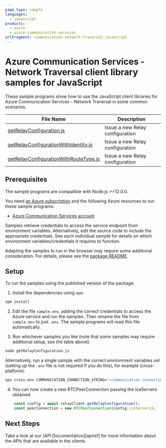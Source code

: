 ```yaml
---
page_type: sample
languages:
  - javascript
products:
  - azure
  - azure-communication-services
urlFragment: communication-network-traversal-javascript
---
```


# Azure Communication Services - Network Traversal client library samples for JavaScript

These sample programs show how to use the JavaScript client libraries for Azure Communication Services - Network Traversal in some common scenarios.

| **File Name**                                     | **Description**                 |
| ------------------------------------------------- | ------------------------------- |
| [getRelayConfiguration.js][getrelayconfiguration] | Issue a new Relay configuration |
| [getRelayConfigurationWithIdentity.js][getrelayconfiguration] | Issue a new Relay configuration |
| [getRelayConfigurationWithRouteType.js][getrelayconfiguration] | Issue a new Relay configuration |

## Prerequisites

The sample programs are compatible with Node.js >=12.0.0.

You need [an Azure subscription][freesub] and the following Azure resources to run these sample programs:

- [Azure Communication Services account][createinstance_azurecommunicationservicesaccount]

Samples retrieve credentials to access the service endpoint from environment variables. Alternatively, edit the source code to include the appropriate credentials. See each individual sample for details on which environment variables/credentials it requires to function.

Adapting the samples to run in the browser may require some additional consideration. For details, please see the [package README][package].

## Setup

To run the samples using the published version of the package:

1. Install the dependencies using `npm`:

```bash
npm install
```

2. Edit the file `sample.env`, adding the correct credentials to access the Azure service and run the samples. Then rename the file from `sample.env` to just `.env`. The sample programs will read this file automatically.

3. Run whichever samples you like (note that some samples may require additional setup, see the table above):

```bash
node getRelayConfiguration.js
```

Alternatively, run a single sample with the correct environment variables set (setting up the `.env` file is not required if you do this), for example (cross-platform):

```bash
npx cross-env COMMUNICATION_CONNECTION_STRING="<communication connection string>" node getRelayConfiguration.js
```

4. You can now create a new RTCPeerConnection passing the IceServers obtained

```Javascript
    const config = await relayClient.getRelayConfiguration();
    const peerConnection = new RTCPeerConnection(config.iceServers);
```

## Next Steps

Take a look at our [API Documentation][apiref] for more information about the APIs that are available in the clients.

[getrelayconfiguration]: https://github.com/Azure/azure-sdk-for-js/blob/main/sdk/communication/communication-network-traversal/samples/v1/javascript/getRelayConfiguration.js
[freesub]: https://azure.microsoft.com/free/
[createinstance_azurecommunicationservicesaccount]: https://docs.microsoft.com/azure/communication-services/quickstarts/create-communication-resource
[package]: https://github.com/Azure/azure-sdk-for-js/tree/main/sdk/communication/communication-network-traversal/README.md
